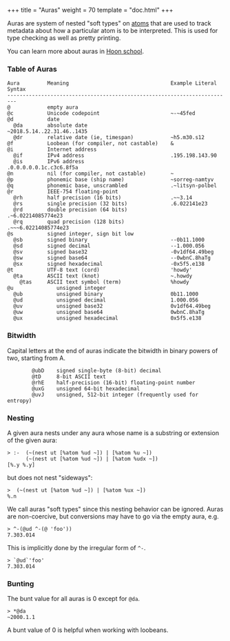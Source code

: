 +++
title = "Auras"
weight = 70
template = "doc.html"
+++

Auras are system of nested "soft types" on [atoms](@/docs/glossary/atom.md) that
are used to track metadata about how a particular atom is to be interpreted.
This is used for type checking as well as pretty printing.

You can learn more about auras in [Hoon school](@/docs/hoon/hoon-school/atoms-auras-and-simple-types.md).

### Table of Auras

```
Aura         Meaning                                 Example Literal Syntax
-------------------------------------------------------------------------
@            empty aura                             
@c           Unicode codepoint                       ~-~45fed
@d           date                                  
  @da        absolute date                           ~2018.5.14..22.31.46..1435
  @dr        relative date (ie, timespan)            ~h5.m30.s12
@f           Loobean (for compiler, not castable)    &
@i           Internet address
  @if        IPv4 address                            .195.198.143.90
  @is        IPv6 address                            .0.0.0.0.0.1c.c3c6.8f5a
@n           nil (for compiler, not castable)        ~
@p           phonemic base (ship name)               ~sorreg-namtyv
@q           phonemic base, unscrambled              .~litsyn-polbel
@r           IEEE-754 floating-point                
  @rh        half precision (16 bits)                .~~3.14
  @rs        single precision (32 bits)              .6.022141e23
  @rd        double precision (64 bits)              .~6.02214085774e23
  @rq        quad precision (128 bits)               .~~~6.02214085774e23
@s           signed integer, sign bit low          
  @sb        signed binary                           --0b11.1000
  @sd        signed decimal                          --1.000.056
  @sv        signed base32                           -0v1df64.49beg
  @sw        signed base64                           --0wbnC.8haTg
  @sx        signed hexadecimal                      -0x5f5.e138
@t           UTF-8 text (cord)                       'howdy'
  @ta        ASCII text (knot)                       ~.howdy
    @tas     ASCII text symbol (term)                %howdy
@u              unsigned integer                   
  @ub           unsigned binary                      0b11.1000
  @ud           unsigned decimal                     1.000.056
  @uv           unsigned base32                      0v1df64.49beg
  @uw           unsigned base64                      0wbnC.8haTg
  @ux           unsigned hexadecimal                 0x5f5.e138
```

### Bitwidth

Capital letters at the end of auras indicate the bitwidth in binary powers of
two, starting from A.

```
        @ubD    signed single-byte (8-bit) decimal
        @tD     8-bit ASCII text
        @rhE    half-precision (16-bit) floating-point number
        @uxG    unsigned 64-bit hexadecimal
        @uvJ    unsigned, 512-bit integer (frequently used for entropy)
```

### Nesting

A given aura nests under any aura whose name is a substring or extension of the
given aura:
```
> :-  (~(nest ut [%atom %ud ~]) | [%atom %u ~])
      (~(nest ut [%atom %ud ~]) | [%atom %udx ~])
[%.y %.y]
```
but does not nest "sideways":
```
>  (~(nest ut [%atom %ud ~]) | [%atom %ux ~])
%.n
```
We call auras "soft types" since this nesting behavior can be ignored. Auras are
non-coercive, but conversions may have to go via the empty aura, e.g.
```
> ^-(@ud ^-(@ 'foo'))
7.303.014
```
This is implicitly done by the irregular form of `^-`.
```
> `@ud`'foo'
7.303.014
```

### Bunting

The bunt value for all auras is 0 except for `@da`.
```
> *@da
~2000.1.1
```
A bunt value of 0 is helpful when working with loobeans.
